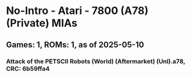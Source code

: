 # No-Intro - Atari - 7800 (A78) (Private) MIAs
## Games: 1, ROMs: 1, as of 2025-05-10

### Attack of the PETSCII Robots (World) (Aftermarket) (Unl).a78, CRC: 6b59ffa4
